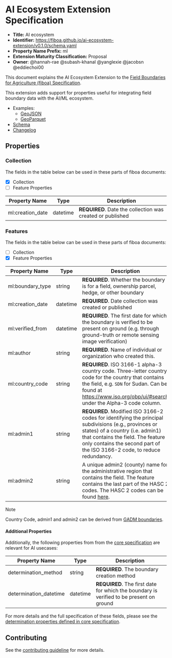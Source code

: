 # AI Ecosystem Extension Specification

- **Title:** AI ecosystem
- **Identifier:** <https://fiboa.github.io/ai-ecosystem-extension/v0.1.0/schema.yaml>
- **Property Name Prefix:** ml
- **Extension Maturity Classification:** Proposal
- **Owner**: @hannah-rae @subash-khanal @yanglexie @jacobsn @eddiechoi00

This document explains the AI Ecosystem Extension to the
[Field Boundaries for Agriculture (fiboa) Specification](https://github.com/fiboa/specification).

This extension adds support for properties useful for integrating field boundary data with the AI/ML ecosystem.

- Examples:
  - [GeoJSON](examples/geojson/)
  - [GeoParquet](examples/geoparquet/)
- [Schema](schema/schema.yaml)
- [Changelog](./CHANGELOG.md)

## Properties

### Collection

The fields in the table below can be used in these parts of fiboa documents:

- [x] Collection
- [ ] Feature Properties

| Property Name    | Type | Description                                                  |
| ---------------- | ---- | ------------------------------------------------------------ |
| ml:creation_date | datetime | **REQUIRED**. Date the collection was created or published   |

### Features

The fields in the table below can be used in these parts of fiboa documents:

- [ ] Collection
- [x] Feature Properties

| Property Name    | Type   | Description                                                  |
| ---------------- | ------ | ------------------------------------------------------------ |
| ml:boundary_type | string | **REQUIRED**. Whether the boundary is for a field, ownership parcel, hedge, or other boundary |
| ml:creation_date | datetime | **REQUIRED**. Date collection was created or published       |
| ml:verified_from | datetime | **REQUIRED**. The first date for which the boundary is verified to be present on ground (e.g. through ground-truth or remote sensing image verification) |
| ml:author        | string | **REQUIRED**. Name of individual or organization who created this. |
| ml:country_code  | string | **REQUIRED**. ISO 3166-1 alpha-3 country code. Three-letter country code for the country that contains the field, e.g. `SDN` for Sudan. Can be found at <https://www.iso.org/obp/ui/#search> under the Alpha-3 code column. |
| ml:admin1        | string | **REQUIRED**. Modified ISO 3166-2 codes for identifying the principal subdivisions (e.g., provinces or states) of a country (i.e. admin1) that contains the field. The feature only contains the second part of the ISO 3166-2 code, to reduce redundancy. |
| ml:admin2        | string | A unique admin2 (county) name for the administrative region that contains the field. The feature contains the last part of the HASC 2 codes. The HASC 2 codes can be found [here](https://data.apps.fao.org/catalog/dataset/hasc-codes/resource/76ec426d-deac-4bc4-b558-3095bb89c805). |

> [!NOTE]  
> Country Code, admin1 and admin2 can be derived from [GADM boundaries](https://geodata.ucdavis.edu/gadm/).

#### Additional Properties

Additionally, the following properties from from the
[core specification](https://github.com/fiboa/specification/blob/main/core/README.md)
are relevant for AI usecases:

| Property Name          | Type   | Description                                                  |
| ---------------------- | ------ | ------------------------------------------------------------ |
| determination_method   | string | **REQUIRED**. The boundary creation method                   |
| determination_datetime | datetime | **REQUIRED**. The first date for which the boundary is verified to be present on ground |

For more details and the full specification of these fields, please see the [determination properties defined in core specification](https://github.com/fiboa/specification/blob/main/core/README.md#determination-properties).

## Contributing

See the [contributing guideline](CONTRIBUTING.md) for more details.
